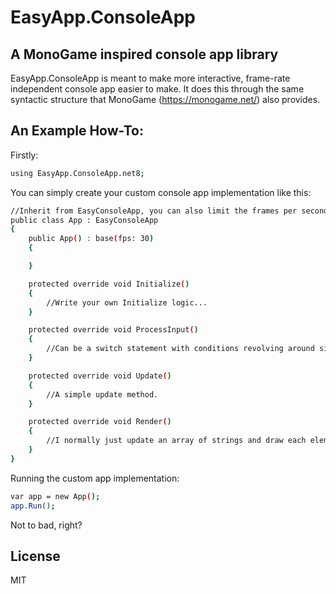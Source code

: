 # EasyApp.ConsoleApp 
## A MonoGame inspired console app library

EasyApp.ConsoleApp is meant to make more interactive, frame-rate independent
console app easier to make. It does this through the same syntactic structure that MonoGame (https://monogame.net/) also provides.  

## An Example How-To:

Firstly:
```sh
using EasyApp.ConsoleApp.net8;
```

You can simply create your custom console app implementation like this:

```sh
//Inherit from EasyConsoleApp, you can also limit the frames per second.
public class App : EasyConsoleApp
{
    public App() : base(fps: 30)
    {

    }

    protected override void Initialize()
    {
        //Write your own Initialize logic...
    }

    protected override void ProcessInput()
    {
        //Can be a switch statement with conditions revolving around simple keys.
    }

    protected override void Update()
    {
        //A simple update method.
    }

    protected override void Render()
    {
        //I normally just update an array of strings and draw each element.
    }
}


```
Running the custom app implementation:
```sh
var app = new App();
app.Run();
```

Not to bad, right? 


## License

MIT

